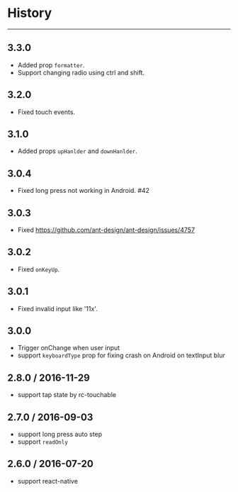 # History
----

## 3.3.0

- Added prop `formatter`.
- Support changing radio using ctrl and shift.

## 3.2.0

- Fixed touch events.

## 3.1.0

- Added props `upHanlder` and `downHanlder`.

## 3.0.4

- Fixed long press not working in Android. #42

## 3.0.3

- Fixed https://github.com/ant-design/ant-design/issues/4757

## 3.0.2

- Fixed `onKeyUp`.

## 3.0.1

- Fixed invalid input like '11x'.

## 3.0.0

- Trigger onChange when user input
- support `keyboardType` prop for fixing crash on Android on textInput blur

## 2.8.0 / 2016-11-29

- support tap state by rc-touchable

## 2.7.0 / 2016-09-03

- support long press auto step
- support `readOnly`

## 2.6.0 / 2016-07-20

- support react-native
